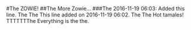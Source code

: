 #The ZOWIE!
##The More Zowie...
###The 2016-11-19 06:03: Added this line.
The 
The This line added on 2016-11-19 06:02.
The 
The Hot tamales!
TTTTTTThe Everything is the the.
